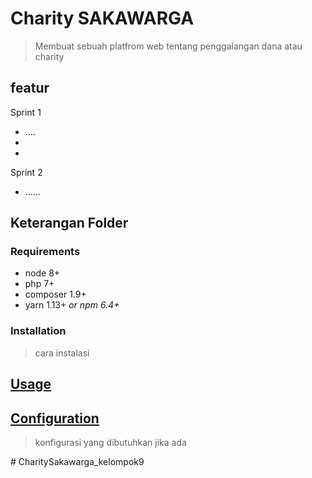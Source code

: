 # Charity SAKAWARGA
> Membuat sebuah platfrom web tentang penggalangan dana atau charity 

## featur
Sprint 1
* ....
* 
* 
Sprint 2
* ......

## Keterangan Folder
>


### Requirements

* node 8+
* php 7+
* composer 1.9+
* yarn 1.13+ _or npm 6.4+_

### Installation
> cara instalasi

## [Usage](#usage)
> 


## [Configuration](#configuration)
> konfigurasi yang dibutuhkan jika ada

#   C h a r i t y S a k a w a r g a _ k e l o m p o k 9  
 